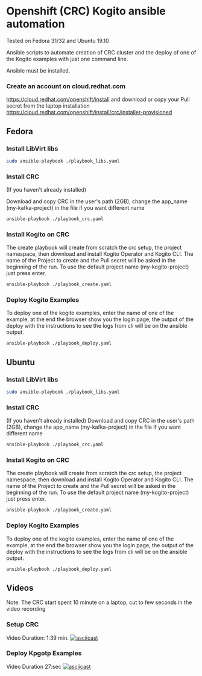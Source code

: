 # Openshift (CRC) Kogito ansible automation

Tested on Fedora 31/32 and Ubuntu 19.10

Ansible scripts to automate creation of CRC cluster and the deploy of one of the Kogito examples with just one command line.

Ansible must be installed.


### Create an account on cloud.redhat.com
https://cloud.redhat.com/openshift/install and download or copy your Pull secret from the laptop installation https://cloud.redhat.com/openshift/install/crc/installer-provisioned


## Fedora

### Install LibVirt libs
```sh
sudo ansible-playbook ./playbook_libs.yaml
```

### Install CRC
(If you haven't already installed)

Download and copy CRC in the user's path (2GB),
change the app_name (my-kafka-project) in the file if you want different name
```sh
ansible-playbook ./playbook_crc.yaml
```

### Install Kogito on CRC
The create playbook will create from scratch the crc setup, the project namespace, then download  and install Kogito Operator and Kogito CLI.
The name of the Project to create and the Pull secret will be asked in the beginning of the run.
To use the default project name (my-kogito-project) just press enter.
```sh
ansible-playbook ./playbook_create.yaml
```

### Deploy Kogito Examples
To deploy one of the kogito examples, enter the name of one of the example,
at the end the browser show you the login page, the output of the deploy with the instructions to see
the logs from cli will be on the ansible output.
```sh
ansible-playbook ./playbook_deploy.yaml
```



## Ubuntu

### Install LibVirt libs
```sh
sudo ansible-playbook ./playbook_libs.yaml
```

### Install CRC
(If you haven't already installed)
Download and copy CRC in the user's path (2GB),
change the app_name (my-kafka-project) in the file if you want different name
```sh
ansible-playbook ./playbook_crc.yaml
```

### Install Kogito on CRC

The create playbook will create from scratch the crc setup, the project namespace, then download  and install Kogito Operator and Kogito CLI.
The name of the Project to create and the Pull secret will be asked in the beginning of the run.
To use the default project name (my-kogito-project) just press enter.
```sh
ansible-playbook ./playbook_create.yaml
```
### Deploy Kogito Examples
To deploy one of the kogito examples, enter the name of one of the example,
at the end the browser show you the login page, the output of the deploy with the instructions to see
the logs from cli will be on the ansible output.
```sh
ansible-playbook ./playbook_deploy.yaml
```



## Videos
Note: The CRC start spent 10 minute on a laptop, cut to few seconds in the video recording

### Setup CRC
Video Duration: 1:39 min.
[![asciicast](https://asciinema.org/a/313700.png)](https://asciinema.org/a/313700)

### Deploy Kpgotp Examples
Video Duration 27:sec
[![asciicast](https://asciinema.org/a/313703.png)](https://asciinema.org/a/313703)
